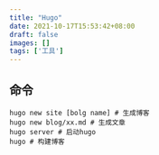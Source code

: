 ```yaml
---
title: "Hugo"
date: 2021-10-17T15:53:42+08:00
draft: false 
images: []
tags: ['工具']
---
```


## 命令

```Shell
hugo new site [bolg name] # 生成博客
hugo new blog/xx.md # 生成文章
hugo server # 启动hugo
hugo # 构建博客
```

